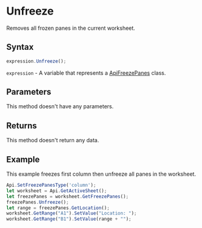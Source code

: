 # Unfreeze

Removes all frozen panes in the current worksheet.

## Syntax

```javascript
expression.Unfreeze();
```

`expression` - A variable that represents a [ApiFreezePanes](../ApiFreezePanes.md) class.

## Parameters

This method doesn't have any parameters.

## Returns

This method doesn't return any data.

## Example

This example freezes first column then unfreeze all panes in the worksheet.

```javascript editor-xlsx
Api.SetFreezePanesType('column');
let worksheet = Api.GetActiveSheet();
let freezePanes = worksheet.GetFreezePanes();
freezePanes.Unfreeze();
let range = freezePanes.GetLocation();
worksheet.GetRange("A1").SetValue("Location: ");
worksheet.GetRange("B1").SetValue(range + "");
```

